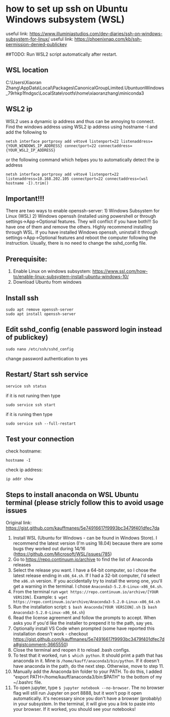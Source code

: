 # how to set up ssh on Ubuntu Windows subsystem (WSL)
useful link: https://www.illuminiastudios.com/dev-diaries/ssh-on-windows-subsystem-for-linux/
useful link: https://phoenixnap.com/kb/ssh-permission-denied-publickey

##TODO:
Run WSL2 script automatically after restart.

## WSL location
C:\Users\Xiaoran Zhang\AppData\Local\Packages\CanonicalGroupLimited.UbuntuonWindows_79rhkp1fndgsc\LocalState\rootfs\home\xiaoranzhang\miniconda3

## WSL2 ip 
WSL2 uses a dynamic ip address and thus can be annoying to connect. Find the windows address using  WSL2 ip address using hostname -I and add the following to 
```
netsh interface portproxy add v4tov4 listenport=22 listenaddress={YOUR_WINDOWS_IP_ADDRESS} connectport=22 connectaddress={YOUR_WSL2_IP_ADDRESS}
```
or the following command which helpes you to automatically detect the ip address
```
netsh interface portproxy add v4tov4 listenport=22 listenaddress=10.168.202.105 connectport=22 connectaddress=(wsl hostname -I).trim()
```

## Important!!!
There are two ways to enable openssh-server: 1) Windows Subsystem for Linux (WSL) 2) Windows openssh (installed using powershell or through settings->App->Optional features. They will conflict if you have both!!! So have one of them and remove the others. Highly recommend installing through WSL. If you have installed Windows openssh, uninstall it through settings->App->Optional features and reboot the computer following the instruction. Usually, there is no need to change the sshd_config file. 

## Prerequisite:
1. Enable Linux on windows subsystem: https://www.ssl.com/how-to/enable-linux-subsystem-install-ubuntu-windows-10/
2. Download Ubuntu from windows

## Install ssh
```
sudo apt remove openssh-server
sudo apt install openssh-server
```

## Edit sshd_config (enable password login instead of publickey)
```
sudo nano /etc/ssh/sshd_config
```
change password authentication to yes

## Restart/ Start ssh service
```
service ssh status
```
if it is not runing then type
```
sudo service ssh start
```
if it is runing then type
```
sudo service ssh --full-restart
```

## Test your connection
check hostname:
```
hostname -I
```
check ip address: 
```
ip addr show
```

## Steps to install anaconda on WSL Ubuntu terminal (please stricly follow this to avoid usage issues
Original link: https://gist.github.com/kauffmanes/5e74916617f9993bc3479f401dfec7da

1. Install WSL (Ubuntu for Windows - can be found in Windows Store). I recommend the latest version (I'm using 18.04) because there are some bugs they worked out during 14/16 (https://github.com/Microsoft/WSL/issues/785)
2. Go to https://repo.continuum.io/archive to find the list of Anaconda releases
3. Select the release you want. I have a 64-bit computer, so I chose the latest release ending in `x86_64.sh`. If I had a 32-bit computer, I'd select the `x86.sh` version. If you accidentally try to install the wrong one, you'll get a warning in the terminal. I chose `Anaconda3-5.2.0-Linux-x86_64.sh`.
4. From the terminal run `wget https://repo.continuum.io/archive/[YOUR VERSION]`. Example: `$ wget https://repo.continuum.io/archive/Anaconda3-5.2.0-Linux-x86_64.sh`
5. Run the installation script: `$ bash Anaconda[YOUR VERSION].sh` (`$ bash Anaconda3-5.2.0-Linux-x86_64.sh`)
6. Read the license agreement and follow the prompts to accept. When asks you if you'd like the installer to prepend it to the path, say yes.
7. Optionally install VS Code when prompted (some have reported this installation doesn't work - checkout https://gist.github.com/kauffmanes/5e74916617f9993bc3479f401dfec7da#gistcomment-3665550)
8. Close the terminal and reopen it to reload .bash configs.
9. To test that it worked, run `$ which python`. It should print a path that has anaconda in it. Mine is `/home/kauff/anaconda3/bin/python`. If it doesn't have anaconda in the path, do the next step. Otherwise, move to step 11.
10. Manually add the Anaconda bin folder to your PATH. To do this, I added "export PATH=/home/kauff/anaconda3/bin:$PATH" to the bottom of my ~/.bashrc file. 
11. To open jupyter, type `$ jupyter notebook --no-browser`. The no browser flag will still run Jupyter on port 8888, but it won't pop it open automatically. it's necessary since you don't have a browser (probably) in your subsystem. In the terminal, it will give you a link to paste into your browser. If it worked, you should see your notebooks!
